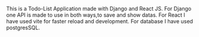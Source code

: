 This is a Todo-List Application made with Django and React JS.
For Django one API is made to use in both ways,to save and show datas.
For React I have used vite for faster reload and development.
For database I have used postgresSQL.
